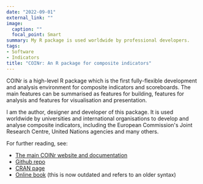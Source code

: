 ```yaml
---
date: "2022-09-01"
external_link: ""
image:
  caption: ""
  focal_point: Smart
summary: My R package is used worldwide by professional developers.
tags:
- Software
- Indicators
title: "COINr: An R package for composite indicators"
---
```


COINr is a high-level R package which is the first fully-flexible development and analysis environment for composite indicators and scoreboards. The main features can be summarised as features for building, features for analysis and features for visualisation and presentation.

I am the author, designer and developer of this package. It is used worldwide by universities and international organisations to develop and analyse composite indicators, including the European Commission's Joint Research Centre, United Nations agencies and many others.

For further reading, see:

* [The main COINr website and documentation](https://bluefoxr.github.io/COINr/)
* [Github repo](https://github.com/bluefoxr/COINr/)
* [CRAN page](https://cran.r-project.org/package=COINr)
* [Online book](https://bluefoxr.github.io/COINrDoc/) (this is now outdated and refers to an older syntax)
